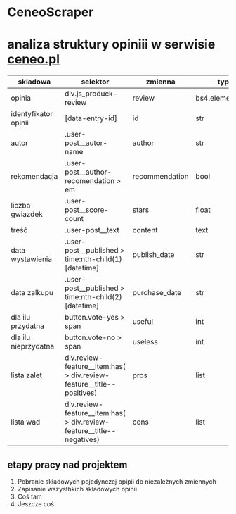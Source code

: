 # CeneoScraper

# analiza struktury opiniii w serwisie [ceneo.pl](https://www.ceneo.pl/95365253#tab=reviews)

|skladowa | selektor | zmienna | typ |
|---------|----------|---------|-----|
|opinia|div.js_produck-review|review|bs4.element.Tag|
|identyfikator opinii|\[data-entry-id\]|id|str|
|autor|.user-post__autor-name|author|str|
|rekomendacja|.user-post__author-recomendation > em|recommendation|bool|
|liczba gwiazdek|.user-post__score-count|stars|float|
|treść|.user-post__text|content|text|
|data wystawienia|.user-post__published > time:nth-child(1)\[datetime\]|publish_date|str|
|data zalkupu|.user-post__published > time:nth-child(2)\[datetime\]|purchase_date|str|
|dla ilu przydatna|button.vote-yes > span|useful|int|
|dla ilu nieprzydatna|button.vote-no > span|useless|int|
|lista zalet|div.review-feature__item:has\( > div.review-feature__title--positives\)|pros|list|
|lista wad|div.review-feature__item:has\( > div.review-feature__title--negatives\)|cons|list|

## etapy pracy nad projektem

1) Pobranie składowych pojedynczej opipii do niezależnych zmiennych
2) Zapisanie wszysthkich składowych opinii 
3) Coś tam
4) Jeszcze coś
